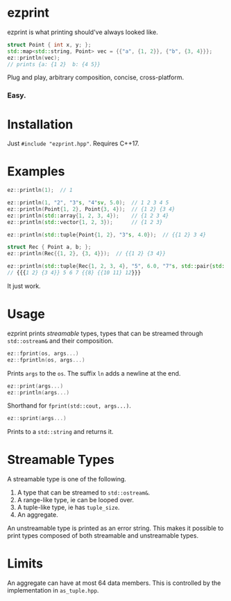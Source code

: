 # ezprint

ezprint is what printing should've always looked like.

````c++
struct Point { int x, y; };
std::map<std::string, Point> vec = {{"a", {1, 2}}, {"b", {3, 4}}};
ez::println(vec);
// prints {a: {1 2}  b: {4 5}}
````

Plug and play, arbitrary composition, concise, cross-platform.

### Easy.

# Installation
Just `#include "ezprint.hpp"`. Requires C++17.

# Examples

````c++
ez::println(1);  // 1

ez::println(1, "2", "3"s, "4"sv, 5.0);  // 1 2 3 4 5
ez::println(Point{1, 2}, Point{3, 4});  // {1 2} {3 4}
ez::println(std::array{1, 2, 3, 4});    // {1 2 3 4}
ez::println(std::vector{1, 2, 3});      // {1 2 3}

ez::println(std::tuple{Point{1, 2}, "3"s, 4.0});  // {{1 2} 3 4}

struct Rec { Point a, b; };
ez::println(Rec{{1, 2}, {3, 4}});  // {{1 2} {3 4}}

ez::println(std::tuple{Rec{1, 2, 3, 4}, "5", 6.0, "7"s, std::pair{std::tuple{8}, std::tuple{Point{10, 11}, "12"sv}}});
// {{{1 2} {3 4}} 5 6 7 {{8} {{10 11} 12}}}
````

It just work.

# Usage

ezprint prints _streamable_ types, types that can be streamed through `std::ostream&` and their composition.

````c++
ez::fprint(os, args...)
ez::fprintln(os, args...)
````

Prints `args` to the `os`. The suffix `ln` adds a newline at the end.

````c++
ez::print(args...)
ez::println(args...)
````

Shorthand for `fprint(std::cout, args...)`.

````c++
ez::sprint(args...)
````

Prints to a `std::string` and returns it.

# Streamable Types

A streamable type is one of the following.

1. A type that can be streamed to `std::ostream&`.
2. A range-like type, ie can be looped over.
3. A tuple-like type, ie has `tuple_size`.
4. An aggregate.

An unstreamable type is printed as an error string. This makes it possible to print types composed of both streamable and unstreamable types.

# Limits

An aggregate can have at most 64 data members. This is controlled by the implementation in `as_tuple.hpp`.

